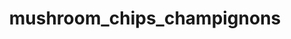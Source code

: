 ---
pub: "yes"
title: mushroom_chips_champignons
title_small: Чіпси грибні «Печериці»
lang: "ua"
meta_description: "Наш продукт Ви можете використовувати як повноцінну заміну свіжих грибів."
categorie: dried_mushrooms

title_text: "Наш продукт Ви можете використовувати як повноцінну заміну свіжих грибів."

layout: products_in
popular: "no"

description: "<p>Останнім часом гриби печериці досягли небувалої популярності серед споживачів у всьому світі. Особливе місце на споживчій полиці займають саме сушені печериці. </p>
<p>За допомогою особливої технології, яку розробили наші працівники, ми отримуємо хрусткі чіпси. Спочатку гриби піддаються термічній обробці, а потім висушуються на спеціальному обладнанні;   і вони цілком готові та не потребують жодної додаткової обробки перед вживанням. Наш продукт Ви можете використовувати як повноцінну заміну свіжих грибів. </p>
<p>На основі сушених печериць готують грибну приправу або порошок,  який використовують під час приготування перших, основних страв, а також салатів.</p>"
permalink: "/products/dried_mushrooms/mushroom_chips_champignons"
specifications: [
    {
        head_text: "Склад:",
        body_text: "Гриби печериці, сіль",
    },
    {
        head_text: "Упаковка:",
        body_text: "Поліетиленовий пакет, крафт - пакет",
    },
    {
        head_text: "Тип обробки:",
        body_text: "Сушені",
    },
    {
        head_text: "Вид:",
        body_text: "Слайси ",
    },
    {
        head_text: "Вага:",
        body_text: "15г; 30г; 100г; 500г",
    },
    {
        head_text: "Харчова цінність в 100г продукту:",
        body_text: "Білки: 45г; Жири: 11г; Вуглеводи: 1,0г;",
    },
    {
        head_text: "Енергетична цінність в 100г продукту:",
        body_text: "283,0ккал (1183кДж)",
    },
    {
        head_text: "Країна-виробник:",
        body_text: "Україна",
    },
    {
        head_text: "Термін зберігання:",
        body_text: "24 місяця",
    },
    {
        head_text: "Умови зберігання:",
        body_text: "Температура 5-25ᵒС, відносна вологість повітря не більше 75%",
    },
    {
        head_text: "Нормативна документація:",
        body_text: "ТУ У 10.8-2427610970-003:2019",
    },
    {
        head_text: "Ціна:",
        body_text: "За домовленістю",
    },
]
---